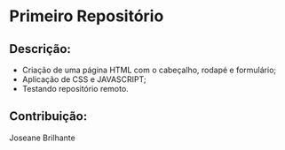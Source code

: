 # Primeiro Repositório
## Descrição:
* Criação de uma página HTML com o cabeçalho, rodapé e formulário;
* Aplicação de CSS e JAVASCRIPT;
* Testando repositório remoto.
## Contribuição:
Joseane Brilhante
